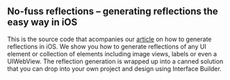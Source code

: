 No-fuss reflections – generating reflections the easy way in iOS
----------------------------------------------------------------

This is the source code that acompanies our [article][1] on how to generate reflections in iOS. We show you how to generate reflections of any UI element or collection of elements including image views, labels or even a UIWebView. The reflection generation is wrapped up into a canned solution that you can drop into your own project and design using Interface Builder.

[1]: http://aptogo.co.uk/2011/08/no-fuss-reflections/